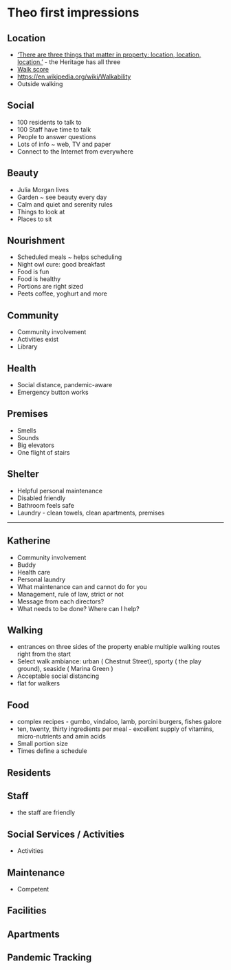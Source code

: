 # Theo first impressions

## Location

* [‘There are three things that matter in property: location, location, location.’]( https://www.nytimes.com/2009/06/28/magazine/28FOB-onlanguage-t.html )  -  the Heritage has all three
* [Walk score]( https://www.walkscore.com/score/3400-laguna-st-san-francisco-ca-94123 )
* https://en.wikipedia.org/wiki/Walkability
* Outside walking



## Social

* 100 residents to talk to
* 100 Staff have time to talk
* People to answer questions
* Lots of info ~ web, TV and paper
* Connect to the Internet from everywhere

## Beauty

* Julia Morgan lives
* Garden ~ see beauty every day
* Calm and quiet and serenity rules
* Things to look at
* Places to sit

## Nourishment

* Scheduled meals ~ helps scheduling
* Night owl cure: good breakfast
* Food is fun
* Food is healthy
* Portions are right sized
* Peets coffee, yoghurt and more

## Community

* Community involvement
* Activities exist
* Library

## Health

* Social distance, pandemic-aware
* Emergency button works

## Premises
* Smells
* Sounds
* Big elevators
* One flight of stairs

## Shelter

* Helpful personal maintenance
* Disabled friendly
* Bathroom feels safe
* Laundry - clean towels, clean apartments, premises






***


## Katherine

* Community involvement
* Buddy
* Health care
* Personal laundry
* What maintenance can and cannot do for you
* Management, rule of law, strict or not
* Message from each directors?
* What needs to be done? Where can I help?



## Walking

* entrances on three sides of the property enable multiple walking routes right from the start
* Select walk ambiance: urban ( Chestnut Street), sporty ( the play ground), seaside ( Marina Green )
* Acceptable social distancing
* flat for walkers

## Food

* complex recipes - gumbo, vindaloo, lamb, porcini burgers, fishes galore
* ten, twenty, thirty ingredients per meal - excellent supply of vitamins, micro-nutrients and amin acids
* Small portion size
* Times define a schedule

## Residents



## Staff

* the staff are friendly

## Social Services / Activities

* Activities

## Maintenance

* Competent

## Facilities


## Apartments



## Pandemic Tracking

